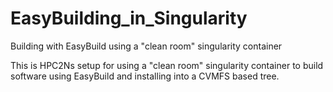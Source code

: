 # EasyBuilding_in_Singularity
Building with EasyBuild using a "clean room" singularity container

This is HPC2Ns setup for using a "clean room" singularity container to build software using EasyBuild and installing into a CVMFS based tree.
